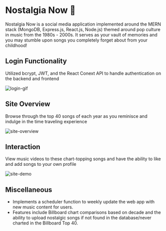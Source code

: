 # Nostalgia Now 🎵 

Nostalgia Now is a social media application implemented around the MERN stack (MongoDB, Express.js, React.js, Node.js) themed around pop culture in music from the 1980s - 2000s. It serves as your vault of memories and you may stumble upon songs you completely forget about from your childhood!

## Login Functionality
Utilized bcrypt, JWT, and the React Conext API to handle authentication on the backend and frontend

![login-gif](https://media.giphy.com/media/BBB3ZiQAxxXlekFH9q/giphy.gif)

## Site Overview
Browse through the top 40 songs of each year as you reminisce and indulge in the time traveling experience

![site-overview](https://media.giphy.com/media/BwAJHGcZVoliqg838r/giphy.gif)

## Interaction
View music videos to these chart-topping songs and have the ability to like and add songs to your own profile

![site-demo](https://media.giphy.com/media/yfYKqRqKgTY5dklwaC/giphy.gif)

## Miscellaneous
- Implements a scheduler function to weekly update the web app with new music content for users.
- Features include Billboard chart comparisons based on decade and the ability to upload nostalgic songs if not found in the database/never charted in the Billboard Top 40.

